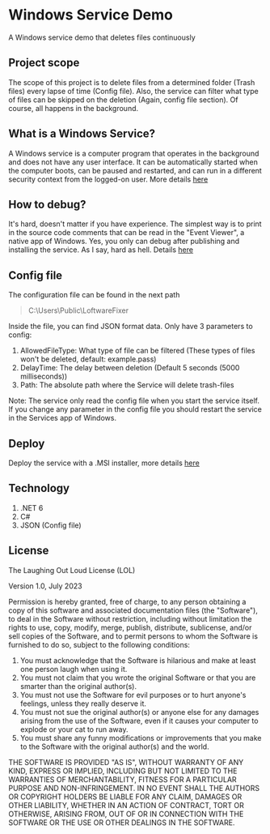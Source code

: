 # Windows Service Demo
A Windows service demo that deletes files continuously

## Project scope
The scope of this project is to delete files from a determined folder (Trash files) every lapse of time (Config file).
Also, the service can filter what type of files can be skipped on the deletion (Again, config file section). 
Of course, all happens in the background.

## What is a Windows Service? 
A Windows service is a computer program that operates in the background and does 
not have any user interface. It can be automatically started when the computer boots,
can be paused and restarted, and can run in a different security context from the logged-on user.
More details [here](https://learn.microsoft.com/en-us/dotnet/framework/windows-services/introduction-to-windows-service-applications)

## How to debug? 
It's hard, doesn't matter if you have experience. The simplest way is to print in the source code comments that can be read in the "Event Viewer", a native app of Windows.
Yes, you only can debug after publishing and installing the service. As I say, hard as hell. 
Details [here](https://learn.microsoft.com/en-us/dotnet/framework/windows-services/how-to-debug-windows-service-applications)

## Config file
The configuration file can be found in the next path
> C:\Users\Public\LoftwareFixer

Inside the file, you can find JSON format data. Only have 3 parameters to config:
1. AllowedFileType: What type of file can be filtered (These types of  files won't be deleted, default: example.pass)
2. DelayTime: The delay between deletion (Default 5 seconds (5000 milliseconds))
3. Path: The absolute path where the Service will delete trash-files 

Note: The service only read the config file when you start the service itself. If you change any 
parameter in the config file you should restart the service in the Services app of Windows.

## Deploy
Deploy the service with a .MSI installer, more details [here](https://learn.microsoft.com/en-us/dotnet/core/extensions/windows-service-with-installer?tabs=wix)

## Technology
1. .NET 6
2. C# 
3. JSON (Config file)

## License
The Laughing Out Loud License (LOL)

Version 1.0, July 2023

Permission is hereby granted, free of charge, to any person obtaining a copy of this software and associated 
documentation files (the "Software"), to deal in the Software without restriction, including without limitation 
the rights to use, copy, modify, merge, publish, distribute, sublicense, and/or sell copies of the Software,
and to permit persons to whom the Software is furnished to do so, subject to the following conditions:

1. You must acknowledge that the Software is hilarious and make at least one person laugh when using it.
2. You must not claim that you wrote the original Software or that you are smarter than the original author(s).
3. You must not use the Software for evil purposes or to hurt anyone's feelings, unless they really deserve it.
4. You must not sue the original author(s) or anyone else for any damages arising from the use of the Software, even if it causes your computer to explode or your cat to run away.
5. You must share any funny modifications or improvements that you make to the Software with the original author(s) and the world.

THE SOFTWARE IS PROVIDED "AS IS", WITHOUT WARRANTY OF ANY KIND, EXPRESS OR IMPLIED, INCLUDING BUT NOT LIMITED TO THE WARRANTIES OF MERCHANTABILITY, FITNESS FOR A PARTICULAR PURPOSE AND NON-INFRINGEMENT. IN NO EVENT SHALL THE AUTHORS OR COPYRIGHT HOLDERS BE LIABLE FOR ANY CLAIM, DAMAGES OR OTHER LIABILITY, WHETHER IN AN ACTION OF CONTRACT, TORT OR OTHERWISE, ARISING FROM, OUT OF OR IN CONNECTION WITH THE SOFTWARE OR THE USE OR OTHER DEALINGS IN THE SOFTWARE.
